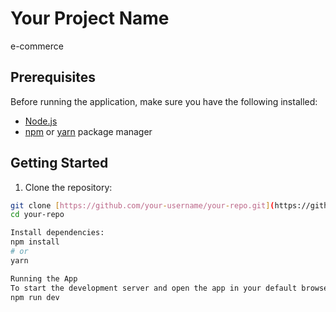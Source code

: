# Your Project Name

e-commerce

## Prerequisites

Before running the application, make sure you have the following installed:

- [Node.js](https://nodejs.org) 
- [npm](https://www.npmjs.com/) or [yarn](https://yarnpkg.com/) package manager

## Getting Started

1. Clone the repository:

```bash
git clone [https://github.com/your-username/your-repo.git](https://github.com/ilia-dimitrov/ilia-e-commerce.git)https://github.com/ilia-dimitrov/ilia-e-commerce.git
cd your-repo

Install dependencies:
npm install
# or
yarn

Running the App
To start the development server and open the app in your default browser, run:
npm run dev
